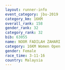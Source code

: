 ```yaml
---
layout: runner-info 
event_category: jbu-2019 
category_km: 16KM  
overall_rank: 158
gender_rank: 32
category_rank: 32
bib: 63055
name: NOOR FADILAH ZAHARI
category: 16KM Women Open
gender: Female
race_time: 3-11-16
country: Malaysia
---
```


